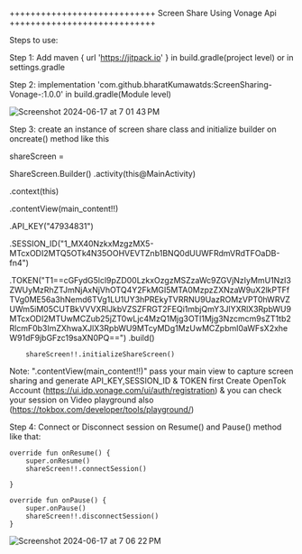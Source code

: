 ++++++++++++++++++++++++++++ Screen Share Using Vonage Api  ++++++++++++++++++++++++++++

Steps to use:

Step 1: Add maven { url 'https://jitpack.io' } in build.gradle(project level) or in settings.gradle

Step 2: implementation 'com.github.bharatKumawatds:ScreenSharing-Vonage-:1.0.0' in build.gradle(Module level)

![Screenshot 2024-06-17 at 7 01 43 PM](https://github.com/bharatKumawatds/ScreenSharing-Vonage-/assets/172746681/07e0e9f9-9043-4d44-9a98-3f9ca88bfa0d)

Step 3: create an instance of screen share class and initialize builder on oncreate() method like this 



shareScreen = 

ShareScreen.Builder()
.activity(this@MainActivity)
            
.context(this)
           
.contentView(main_content!!)
            
.API_KEY("47934831")
            
.SESSION_ID("1_MX40NzkxMzgzMX5-MTcxODI2MTQ5OTk4N35OOHVEVTZnb1BNQ0dUUWFRdmVRdTFOaDB-fn4")    

.TOKEN("T1==cGFydG5lcl9pZD00LzkxOzgzMSZzaWc9ZGVjNzIyMmU1NzI3ZWUyMzRhZTJmNjAxNjVhOTQ4Y2FkMGI5MTA0MzpzZXNzaW9uX2lkPTFfTVg0ME56a3hNemd6TVg1LU1UY3hPREkyTVRRNU9UazROMzVPT0hWRVZUWm5iM05CUTBkVVVXRlJkbVZSZFRGT2FEQi1mbjQmY3JlYXRlX3RpbWU9MTcxODI2MTUwMCZub25jZT0wLjc4MzQ1Mjg3OTI1Mjg3Nzcmcm9sZT1tb2RlcmF0b3ImZXhwaXJlX3RpbWU9MTcyMDg1MzUwMCZpbml0aWFsX2xheW91dF9jbGFzc19saXN0PQ==")
            .build()
        
        shareScreen!!.initializeShareScreen()
        

Note: ".contentView(main_content!!)" pass your main view to capture screen sharing and generate  API_KEY,SESSION_ID & TOKEN first Create OpenTok Account (https://ui.idp.vonage.com/ui/auth/registration) & you can check your session on Video playground also (https://tokbox.com/developer/tools/playground/)     


Step 4: Connect or Disconnect session on Resume() and Pause() method like that:
    
    
    override fun onResume() {
        super.onResume()
        shareScreen!!.connectSession()

    }

    override fun onPause() {
        super.onPause()
        shareScreen!!.disconnectSession()
    }




![Screenshot 2024-06-17 at 7 06 22 PM](https://github.com/bharatKumawatds/ScreenSharing-Vonage-/assets/172746681/26ac4046-8a52-41be-81a5-d4ccc68032dd)
